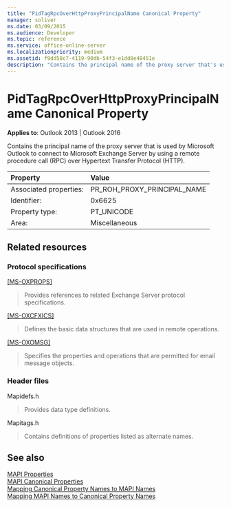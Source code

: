```yaml
---
title: "PidTagRpcOverHttpProxyPrincipalName Canonical Property" 
manager: soliver
ms.date: 03/09/2015
ms.audience: Developer
ms.topic: reference
ms.service: office-online-server
ms.localizationpriority: medium
ms.assetid: f9dd58c7-4119-90db-54f3-e1dd8e48451e
description: "Contains the principal name of the proxy server that's used by Outlook to connect to Exchange Server by using an RPC over HTTP."
---
```


# PidTagRpcOverHttpProxyPrincipalName Canonical Property

**Applies to**: Outlook 2013 | Outlook 2016
  
Contains the principal name of the proxy server that is used by Microsoft Outlook to connect to Microsoft Exchange Server by using a remote procedure call (RPC) over Hypertext Transfer Protocol (HTTP).
  
|Property |Value |
|:-----|:-----|
|Associated properties:  <br/> |PR_ROH_PROXY_PRINCIPAL_NAME  <br/> |
|Identifier:  <br/> |0x6625  <br/> |
|Property type:  <br/> |PT_UNICODE  <br/> |
|Area:  <br/> |Miscellaneous  <br/> |

## Related resources

### Protocol specifications

[[MS-OXPROPS]](https://msdn.microsoft.com/library/f6ab1613-aefe-447d-a49c-18217230b148%28Office.15%29.aspx)
  
> Provides references to related Exchange Server protocol specifications.

[[MS-OXCFXICS]](https://msdn.microsoft.com/library/b9752f3d-d50d-44b8-9e6b-608a117c8532%28Office.15%29.aspx)
  
> Defines the basic data structures that are used in remote operations.

[[MS-OXOMSG]](https://msdn.microsoft.com/library/daa9120f-f325-4afb-a738-28f91049ab3c%28Office.15%29.aspx)
  
> Specifies the properties and operations that are permitted for email message objects.

### Header files

Mapidefs.h
  
> Provides data type definitions.

Mapitags.h
  
> Contains definitions of properties listed as alternate names.

## See also

[MAPI Properties](mapi-properties.md)  
[MAPI Canonical Properties](mapi-canonical-properties.md)  
[Mapping Canonical Property Names to MAPI Names](mapping-canonical-property-names-to-mapi-names.md)  
[Mapping MAPI Names to Canonical Property Names](mapping-mapi-names-to-canonical-property-names.md)
